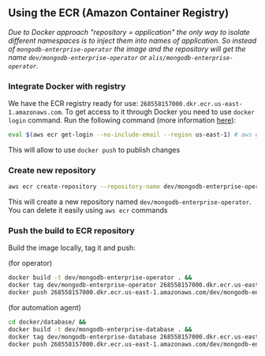## Using the ECR (Amazon Container Registry)

*Due to Docker approach "repository = application" the only way to isolate different namespaces is to inject them into names of application. So instead of `mongodb-enterprise-operator` the image and the repository will get the name `dev/mongodb-enterprise-operator` or `alis/mongodb-enterprise-operator`.* 
### Integrate Docker with registry

We have the ECR registry ready for use: `268558157000.dkr.ecr.us-east-1.amazonaws.com`. To get access to it through Docker you need to use `docker login` command. Run the following command (more information [here](https://docs.aws.amazon.com/AmazonECR/latest/userguide/Registries.html#registry_auth)):

```bash
eval $(aws ecr get-login --no-include-email --region us-east-1) # aws ecr get-login creates the text for 'docker login' command
```
This will allow to use `docker push` to publish changes 

### Create new repository

```bash
aws ecr create-repository --repository-name dev/mongodb-enterprise-operator
```

This will create a new repository named `dev/mongodb-enterprise-operator`. You can delete it easily using `aws ecr` commands


### Push the build to ECR repository

Build the image locally, tag it and push:

(for operator)

```bash
docker build -t dev/mongodb-enterprise-operator . &&
docker tag dev/mongodb-enterprise-operator 268558157000.dkr.ecr.us-east-1.amazonaws.com/dev/mongodb-enterprise-operator &&
docker push 268558157000.dkr.ecr.us-east-1.amazonaws.com/dev/mongodb-enterprise-operator 
```

(for automation agent)

```bash
cd docker/database/ &&
docker build -t dev/mongodb-enterprise-database . &&
docker tag dev/mongodb-enterprise-database 268558157000.dkr.ecr.us-east-1.amazonaws.com/dev/mongodb-enterprise-database &&
docker push 268558157000.dkr.ecr.us-east-1.amazonaws.com/dev/mongodb-enterprise-database 
```
